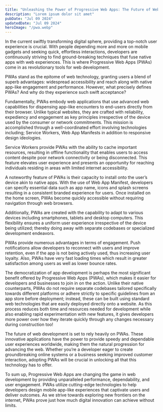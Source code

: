 ```yaml
---
title: "Unleashing the Power of Progressive Web Apps: The Future of Web Development"
description: "Lorem ipsum dolor sit amet"
pubDate: "Jul 09 2024"
updatedDate: "Jul 09 2024"
heroImage: "/pwa.webp"
---
```


In the current swiftly transforming digital sphere, providing a top-notch user experience is crucial. With people depending more and more on mobile gadgets and seeking quick, effortless interactions, developers are continuously striving to find ground-breaking techniques that fuse native apps with web experiences. This is where Progressive Web Apps (PWAs) come in as revolutionary tools for web development.

PWAs stand as the epitome of web technology, granting users a blend of superb advantages: widespread accessibility and reach along with native app-like engagement and performance. However, what precisely defines PWAs? And why do they experience such swift acceptance?

Fundamentally, PWAs embody web applications that use advanced web capabilities for dispensing app-like encounters to end-users directly from their browser. Unlike typical websites, they are crafted with reliability, expediency and engagement as key principles irrespective of the device used by the consumer or network commitments. This mission is accomplished through a well-coordinated effort involving technologies including; Service Workers, Web App Manifests in addition to responsive design ideologies.

Service Workers provide PWAs with the ability to cache important resources, resulting in offline functionality that enables users to access content despite poor network connectivity or being disconnected. This feature elevates user experience and presents an opportunity for reaching individuals residing in areas with limited internet accessibility.

A noteworthy feature of PWAs is their capacity to install onto the user’s device akin to native apps. With the use of Web App Manifest, developers can specify essential data such as app name, icons and splash screens resulting in a consistent branded experience for users. Once installed on the home screen, PWAs become quickly accessible without requiring navigation through web browsers.

Additionally, PWAs are created with the capability to adapt to various devices including smartphones, tablets and desktop computers. This flexibility ensures a uniform user experience irrespective of the device being utilized; thereby doing away with separate codebases or specialized development endeavors.

PWAs provide numerous advantages in terms of engagement. Push notifications allow developers to reconnect with users and improve retention, even if the app is not being actively used, thus increasing user loyalty. Also, PWAs have very fast loading times which result in greater satisfaction among users as well as lower bounce rates.

The democratization of app development is perhaps the most significant benefit offered by Progressive Web Apps (PWAs), which makes it easier for developers and businesses to join in on the action. Unlike their native counterparts, PWAs do not require separate codebases tailored specifically towards different platforms or adhere strictly to specific guidelines from an app store before deployment; instead, these can be built using standard web technologies that are easily deployed directly onto a website. As this process reduces both time and resources needed for development while also enabling rapid experimentation with new features, it gives developers more power over how they iterate quickly through any changes necessary during construction too!

The future of web development is set to rely heavily on PWAs. These innovative applications have the power to provide speedy and dependable user experiences worldwide, making them the natural progression for advancing the web. Whether you’re a developer eager to create groundbreaking online systems or a business seeking improved customer interaction, adopting PWAs will be crucial in unlocking all that this technology has to offer.

To sum up, Progressive Web Apps are changing the game in web development by providing unparalleled performance, dependability, and user engagement. PWAs utilize cutting-edge technologies to help developers design mobile app-like experiences that captivate users and deliver outcomes. As we strive towards exploring new frontiers on the internet, PWAs prove just how much digital innovation can achieve without limits.

